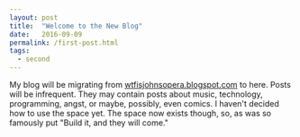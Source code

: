 ```yaml
---
layout: post
title:  "Welcome to the New Blog"
date:   2016-09-09
permalink: /first-post.html
tags: 
  - second
---
```


My blog will be migrating from [wtfisjohnsopera.blogspot.com](http://wtfisjohnsopera.blogspot.com) to here. Posts will be infrequent. They may contain posts about music, technology, programming, angst, or maybe, possibly, even comics. I haven't decided how to use the space yet. The space now exists though, so, as was so famously put "Build it, and they will come."

